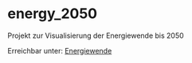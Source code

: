 # energy_2050

Projekt zur Visualisierung der Energiewende bis 2050

Erreichbar unter: <a href="http://knutator2.github.io/energy_2050">Energiewende</a>
